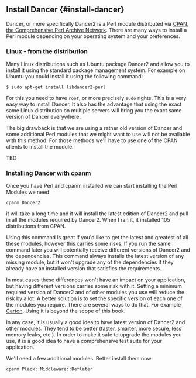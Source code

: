 ## Install Dancer {#install-dancer}

Dancer, or more specifically Dancer2 is a Perl module distributed via [CPAN, the Comprehensive Perl Archive Network](https://www.cpan.org/). There are many ways to install a Perl module depending on your operating system and your preferences.

### Linux - from the distribution

Many Linux distributions such as Ubuntu package Dancer2 and allow you to install it using the standard package management system. For example on Ubuntu you could install it using the following command:

```
$ sudo apt-get install libdancer2-perl
```

For this you need to have `root`, or more precisely `sudo` rights. This is a very easy way to install Dancer. It also has the advantage that using the exact same Linux distribution on multiple servers will bring you the exact same version of Dancer everywhere.

The big drawback is that we are using a rather old version of Dancer and some additional Perl modules that we might want to use will not be available with this method. For those methods we'll have to use one of the CPAN clients to install the module.

TBD


### Installing Dancer with cpanm

Once you have Perl and cpanm installed we can start installing the Perl Modules we need

```
cpanm Dancer2
```

it will take a long time and it will install the latest edition of Dancer2 and pull in all the modules required by Dancer2. When I ran it, it installed 105 distributions from CPAN.

Using this command is great if you'd like to get the latest and greatest of all these modules, however this carries some risks. If you run the same command later you will potentially receive different versions of Dancer2 and the dependencies. This command always installs the latest version of any missing module, but it won't upgrade any of the dependencies if they already have an installed version that satisfies the requirements.

In most cases these differences won't have an impact on your application, but having different versions carries some risk with it. Setting a minimum required version of Dancer2 and of other modules you use will reduce the risk by a lot. A better solution is to set the specific version of each one of the modules you require. There are several ways to do that. For example [Carton](https://metacpan.org/pod/Carton).  Using it is beyond the scope of this book.

In any case, it is usually a good idea to have latest version of Dancer2 and other modules. They tend to be better (faster, smarter, more secure, less memory leaks, etc.). In order to make it safe to upgrade the modules you use, it is a good idea to have a comprehensive test suite for your application.

We'll need a few additional modules. Better install them now:

```
cpanm Plack::Middleware::Deflater
```

